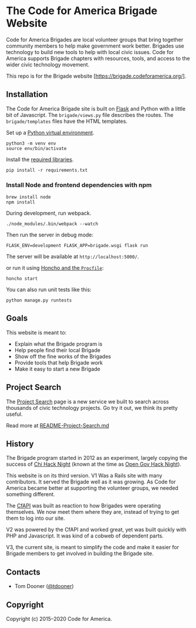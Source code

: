 # The Code for America Brigade Website

Code for America Brigades are local volunteer groups that bring together community members to help make government work better. Brigades use technology to build new tools to help with local civic issues. Code for America supports Brigade chapters with resources, tools, and access to the wider civic technology movement.

This repo is for the Brigade website [https://brigade.codeforamerica.org/].

## Installation
The Code for America Brigade site is built on [Flask](http://flask.pocoo.org/) and Python with a little bit of Javascript. The `brigade/views.py` file describes the routes. The `brigade/templates` files have the HTML templates.

Set up a [Python virtual environment](https://github.com/codeforamerica/howto/blob/master/Python-Virtualenv.md).

```
python3 -m venv env
source env/bin/activate
```

Install the [required libraries](https://github.com/codeforamerica/howto/blob/master/Python-Virtualenv.md#install-packages).

```
pip install -r requirements.txt
```

### Install Node and frontend dependencies with npm

    brew install node
    npm install

During development, run webpack.

    ./node_modules/.bin/webpack --watch

Then run the server in debug mode:

    FLASK_ENV=development FLASK_APP=brigade.wsgi flask run

The server will be available at `http://localhost:5000/`.

or run it using [Honcho and the `Procfile`](https://github.com/codeforamerica/howto/blob/master/Procfile.md):

    honcho start

You can also run unit tests like this:

    python manage.py runtests

## Goals
This website is meant to:
* Explain what the Brigade program is
* Help people find their local Brigade
* Show off the fine works of the Brigades
* Provide tools that help Brigade work
* Make it easy to start a new Brigade

## Project Search
The [Project Search](http://www.codeforamerica.org/brigade/projects) page is a new service we built to search across thousands of civic technology projects. Go try it out, we think its pretty useful.

Read more at [README-Project-Search.md](README-Project-Search.md)

## History
The Brigade program started in 2012 as an experiment, largely copying the success of [Chi Hack Night](https://chihacknight.org/) (known at the time as [Open Gov Hack Night](https://web.archive.org/web/20150504114341/http://www.opengovhacknight.org/)).

This website is on its third version. V1 Was a Rails site with many contributors. It served the Brigade well as it was growing. As Code for America became better at supporting the volunteer groups, we needed something different.

The [CfAPI](http://github.com/codeforamerica/cfapi) was built as reaction to how Brigades were operating themselves. We now meet them where they are, instead of trying to get them to log into our site.

V2 was powered by the CfAPI and worked great, yet was built quickly with PHP and Javascript. It was kind of a cobweb of dependent parts.

V3, the current site, is meant to simplify the code and make it easier for Brigade members to get involved in building the Brigade site.


Contacts
--------
* Tom Dooner ([@tdooner](https://github.com/tdooner))

Copyright
---------
Copyright (c) 2015–2020 Code for America.
